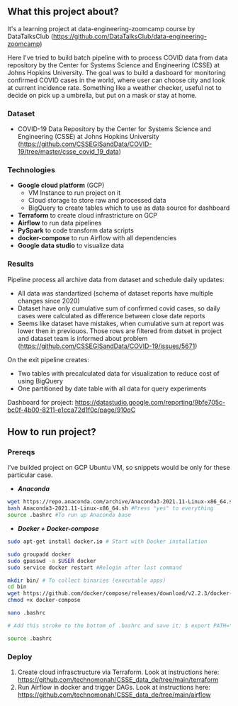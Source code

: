 ## What this project about? 
It's a learning project at data-engineering-zoomcamp course by DataTalksClub (https://github.com/DataTalksClub/data-engineering-zoomcamp)

Here I've tried to build batch pipeline with to process COVID data from data repository by the Center for Systems Science and Engineering (CSSE) at Johns Hopkins University. The goal was to build a dasboard for monitoring confirmed COVID cases in the world, where user can choose city and look at current incidence rate.
Something like a weather checker, useful not to decide on pick up a umbrella, but put on a mask or stay at home.

### Dataset
- COVID-19 Data Repository by the Center for Systems Science and Engineering (CSSE) at Johns Hopkins University (https://github.com/CSSEGISandData/COVID-19/tree/master/csse_covid_19_data)

### Technologies
- **Google cloud platform** (GCP)
  - VM Instance to run project on it
  - Cloud storage to store raw and processed data
  - BigQuery to create tables which to use as data source for dashboard 
- **Terraform** to create cloud infrastricture on GCP
- **Airflow** to run data pipelines 
- **PySpark** to code transform data scripts 
- **docker-compose** to run Airflow with all dependencies
- **Google data studio** to visualize data 

### Results 
Pipeline process all archive data from dataset and schedule daily updates: 
- All data was standartized (schema of dataset reports have multiple changes since 2020)
- Dataset have only cumulative sum of confirmed covid cases, so daily cases were calculated as difference between close date reports
- Seems like dataset have mistakes, when cumulative sum at report was lower then in previouos. Those rows are filtered from datset in project and dataset team is informed about problem (https://github.com/CSSEGISandData/COVID-19/issues/5671)
 
On the exit pipeline creates:
- Two tables with precalculated data for visualization to reduce cost of using BigQuery
- One partitioned by date table with all data for query experiments

Dashboard for project: https://datastudio.google.com/reporting/9bfe705c-bc0f-4b00-8211-e1cca72d1f0c/page/910qC

## How to run project? 

### Prereqs
I've builded project on GCP Ubuntu VM, so snippets would be only for these particular case.

- ***Anaconda***
```bash 
wget https://repo.anaconda.com/archive/Anaconda3-2021.11-Linux-x86_64.sh #Check for newer release
bash Anaconda3-2021.11-Linux-x86_64.sh #Press "yes" to everything
source .bashrc #To run up Anaconda base
```
- ***Docker + Docker-compose***
```bash
sudo apt-get install docker.io # Start with Docker installation

sudo groupadd docker
sudo gpasswd -a $USER docker
sudo service docker restart #Relogin after last command
```
```bash
mkdir bin/ # To collect binaries (executable apps)
cd bin
wget https://github.com/docker/compose/releases/download/v2.2.3/docker-compose-linux-x86_64 -O docker-compose
chmod +x docker-compose

nano .bashrc

# Add this stroke to the bottom of .bashrc and save it: $ export PATH="${HOME}/bin:${PATH}"

source .bashrc
```

### Deploy
1. Create cloud infrasctructure via Terraform. Look at instructions here: https://github.com/technomonah/CSSE_data_de/tree/main/terraform
2. Run Airflow in docker and trigger DAGs. Look at instructions here: https://github.com/technomonah/CSSE_data_de/tree/main/airflow

